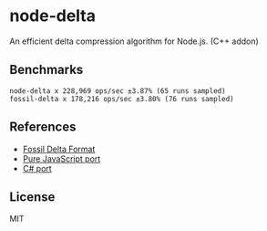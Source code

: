 node-delta
===

An efficient delta compression algorithm for Node.js. (C++ addon)

Benchmarks
---

```
node-delta x 228,969 ops/sec ±3.87% (65 runs sampled)
fossil-delta x 178,216 ops/sec ±3.80% (76 runs sampled)
```

References
---

- [Fossil Delta Format](http://fossil-scm.org/xfer/doc/trunk/www/delta_format.wiki)
- [Pure JavaScript port](https://github.com/dchest/fossil-delta-js)
- [C# port](https://github.com/endel/FossilDelta)

License
---

MIT
